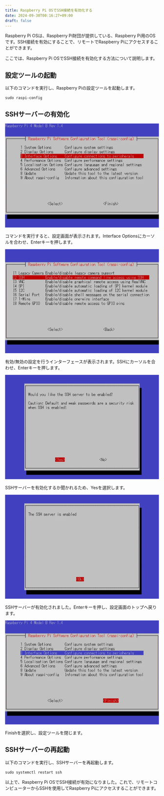 ```yaml
---
title: Raspberry Pi OSでSSH接続を有効化する
date: 2024-09-30T00:16:27+09:00
draft: false
---
```


Raspberry Pi OSは、Raspberry Pi財団が提供している、Raspberry Pi用のOSです。SSH接続を有効にすることで、リモートでRaspberry Piにアクセスすることができます。

ここでは、Raspberry Pi OSでSSH接続を有効化する方法について説明します。

## 設定ツールの起動

以下のコマンドを実行し、Raspberry Piの設定ツールを起動します。

```
sudo raspi-config
```

## SSHサーバーの有効化

![raspi-config](images/raspi-config-1.webp)

コマンドを実行すると、設定画面が表示されます。Interface Optionsにカーソルを合わせ、Enterキーを押します。

![raspi-config](images/raspi-config-2.webp)

有効/無効の設定を行うインターフェースが表示されます。SSHにカーソルを合わせ、Enterキーを押します。

![raspi-config](images/raspi-config-3.webp)

SSHサーバーを有効化するか聞かれるため、Yesを選択します。

![raspi-config](images/raspi-config-4.webp)

SSHサーバーが有効化されました。Enterキーを押し、設定画面のトップへ戻ります。

![raspi-config](images/raspi-config-5.webp)

Finishを選択し、設定ツールを閉じます。

## SSHサーバーの再起動

以下のコマンドを実行し、SSHサーバーを再起動します。

```
sudo systemctl restart ssh
```

以上で、Raspberry Pi OSでSSH接続が有効になりました。これで、リモートコンピューターからSSHを使用してRaspberry Piにアクセスすることができます。